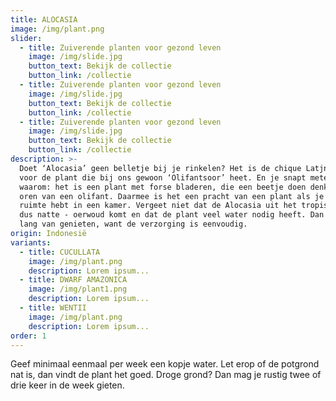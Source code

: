 ```yaml
---
title: ALOCASIA
image: /img/plant.png
slider:
  - title: Zuiverende planten voor gezond leven
    image: /img/slide.jpg
    button_text: Bekijk de collectie
    button_link: /collectie
  - title: Zuiverende planten voor gezond leven
    image: /img/slide.jpg
    button_text: Bekijk de collectie
    button_link: /collectie
  - title: Zuiverende planten voor gezond leven
    image: /img/slide.jpg
    button_text: Bekijk de collectie
    button_link: /collectie
description: >-
  Doet ‘Alocasia’ geen belletje bij je rinkelen? Het is de chique Latjnse naam
  voor de plant die bij ons gewoon ‘Olifantsoor’ heet. En je snapt meteen
  waarom: het is een plant met forse bladeren, die een beetje doen denken aan de
  oren van een olifant. Daarmee is het een pracht van een plant als je flink de
  ruimte hebt in een kamer. Vergeet niet dat de Alocasia uit het tropische - en
  dus natte - oerwoud komt en dat de plant veel water nodig heeft. Dan kun je er
  lang van genieten, want de verzorging is eenvoudig.
origin: Indonesië
variants:
  - title: CUCULLATA
    image: /img/plant.png
    description: Lorem ipsum...
  - title: DWARF AMAZONICA
    image: /img/plant1.png
    description: Lorem ipsum...
  - title: WENTII
    image: /img/plant.png
    description: Lorem ipsum...
order: 1
---
```



Geef minimaal eenmaal per week een kopje water. Let erop of de potgrond nat is, dan vindt de plant het goed. Droge grond? Dan mag je rustig twee of drie keer in de week gieten.